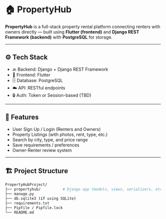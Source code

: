 # 🏠 PropertyHub

**PropertyHub** is a full-stack property rental platform connecting renters with owners directly — built using **Flutter (frontend)** and **Django REST Framework (backend)** with **PostgreSQL** for storage.

---

## ⚙️ Tech Stack

- 🔙 Backend: Django + Django REST Framework
- 📱 Frontend: Flutter
- 🗄️ Database: PostgreSQL
- ☁️ API: RESTful endpoints
- 🔒 Auth: Token or Session-based (TBD)

---

## 🚀 Features

- User Sign Up / Login (Renters and Owners)
- Property Listings (with photos, rent, type, etc.)
- Search by city, type, and price range
- Save requirements / preferences
- Owner-Renter review system

---

## 🏗️ Project Structure

```bash
PropertyHubProject/
├── propertyhub/          # Django app (models, views, serializers, etc.)
├── manage.py
├── db.sqlite3 (if using SQLite)
├── requirements.txt
├── Pipfile / Pipfile.lock
└── README.md
